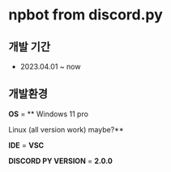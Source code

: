 # npbot from discord.py

## 개발 기간 
- 2023.04.01 ~ now


## 개발환경
**OS** = ** Windows 11 pro 

Linux (all version work) maybe?**

**IDE** = **VSC**


**DISCORD PY VERSION** = **2.0.0**